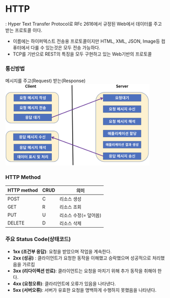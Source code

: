 # HTTP
: Hyper Text Transfer Protocol로 RFc 2616에서 규정된 Web에서 데이터를 주고 받는 프로토콜 이다.
- 이름에는 하이퍼텍스트 전송용 프로토콜이지만 HTML, XML, JSON, Image등 컴퓨터에서 다룰 수 있는것은 모두 전송 가능하다.
- TCP를 기반으로 REST의 특징을 모두 구현하고 있는 Web기반의 프로토콜

### 통신방법
메시지를 주고(Request) 받는(Response)
<img width=450px src=./img/http-communication.png>

### HTTP Method  
|HTTP method | CRUD |    의미     |
|------------|------|------------|
|POST        |C     |리소스 생성|
|GET         |R     |리소스 조회|
|PUT         |U     |리소스 수정(= 덮어씀)|
|DELETE      |D     |리소스 삭제|

### 주요 Status Code(상태코드)
- **1xx (조건부 응답)**: 요청을 받았으며 작업을 계속한다.  
- **2xx (성공)** : 클라이언트가 요청한 동작을 이해했고 승락했으며 성공적으로 처리했음을 가르킴
- **3xx (리다이렉션 만료)**: 클라이언트는 요청을 마치기 위해 추가 동작을 취해야 한다.
- **4xx (요청오류)**: 클라리언트에 오류가 있음을 나타낸다.
- **5xx (서버오류)**: 서버가 유효한 요청을 명백하게 수행하지 못했음을 나타낸다.
